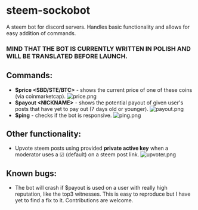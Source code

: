 # steem-sockobot
A steem bot for discord servers. Handles basic functionality and allows for easy addition of commands.

### MIND THAT THE BOT IS CURRENTLY WRITTEN IN POLISH AND WILL BE TRANSLATED BEFORE LAUNCH.

## Commands:

* **$price <SBD/STE/BTC>** - shows the current price of one of these coins (via coinmarketcap).
![price.png](https://i.imgur.com/zVYJJlN.png)
* **$payout \<NICKNAME>** - shows the potential payout of given user's posts that have yet to pay out (7 days old or younger).
![payout.png](https://i.imgur.com/nl0RQZm.png)
* **$ping** - checks if the bot is responsive.
![ping.png](https://i.imgur.com/zSHbGgk.png)

## Other functionality:

* Upvote steem posts using provided **private active key** when a moderator uses a ☑ (default) on a steem post link.
![upvoter.png](https://i.imgur.com/dIrxW8w.png)

## Known bugs:
* The bot will crash if $payout is used on a user with really high reputation, like the top3 witnesses. This is easy to reproduce but I have yet to find a fix to it. Contributions are welcome.
